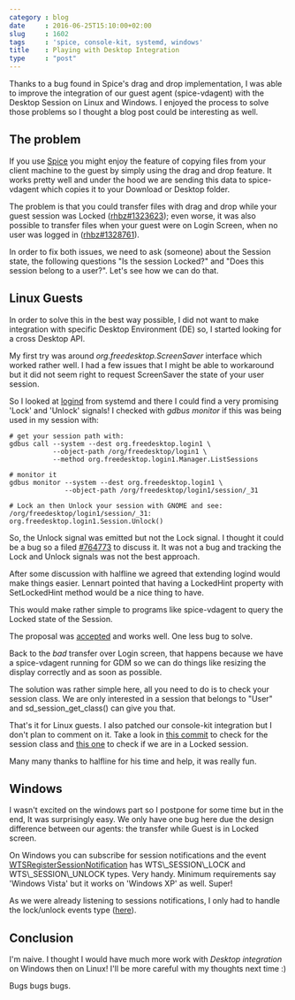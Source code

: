```yaml
---
category : blog
date     : 2016-06-25T15:10:00+02:00
slug     : 1602
tags     : 'spice, console-kit, systemd, windows'
title    : Playing with Desktop Integration
type     : "post"
---
```


Thanks to a bug found in Spice's drag and drop implementation, I was
able to improve the integration of our guest agent (spice-vdagent) with
the Desktop Session on Linux and Windows. I enjoyed the process to solve
those problems so I thought a blog post could be interesting as well.

## The problem

If you use [Spice](www.spice-space.org) you might enjoy the feature of
copying files from your client machine to the guest by simply using the
drag and drop feature. It works pretty well and under the hood we are
sending this data to spice-vdagent which copies it to your Download or
Desktop folder.

The problem is that you could transfer files with drag and drop while
your guest session was Locked
([rhbz\#1323623](https://bugzilla.redhat.com/show_bug.cgi?id=1323623));
even worse, it was also possible to transfer files when your guest were
on Login Screen, when no user was logged in
([rhbz\#1328761](https://bugzilla.redhat.com/show_bug.cgi?id=1328761)).

In order to fix both issues, we need to ask (someone) about the Session
state, the following questions &quot;Is the session Locked?&quot; and
&quot;Does this session belong to a user?&quot;. Let's see how we can do
that.

## Linux Guests

In order to solve this in the best way possible, I did not want to make
integration with specific Desktop Environment (DE) so, I started looking
for a cross Desktop API.

My first try was around *org.freedesktop.ScreenSaver* interface which
worked rather well. I had a few issues that I might be able to
workaround but it did not seem right to request ScreenSaver the state of
your user session.

So I looked at
[logind](https://www.freedesktop.org/wiki/Software/systemd/logind/) from
systemd and there I could find a very promising 'Lock' and 'Unlock'
signals! I checked with *gdbus monitor* if this was being used in my
session with:

```
# get your session path with:
gdbus call --system --dest org.freedesktop.login1 \
           --object-path /org/freedesktop/login1 \
           --method org.freedesktop.login1.Manager.ListSessions

# monitor it
gdbus monitor --system --dest org.freedesktop.login1 \
              --object-path /org/freedesktop/login1/session/_31

# Lock an then Unlock your session with GNOME and see:
/org/freedesktop/login1/session/_31: org.freedesktop.login1.Session.Unlock()
```

So, the Unlock
signal was emitted but not the Lock signal. I thought it could be a bug
so a filed [\#764773](https://bugzilla.gnome.org/show_bug.cgi?id=764773)
to discuss it. It was not a bug and tracking the Lock and Unlock signals
was not the best approach.

After some discussion with halfline we agreed that extending logind
would make things easier. Lennart pointed that having a LockedHint
property with SetLockedHint method would be a nice thing to have.

This would make rather simple to programs like spice-vdagent to query
the Locked state of the Session.

The proposal was
[accepted](https://github.com/systemd/systemd/pull/3238) and works well.
One less bug to solve.

Back to the *bad* transfer over Login screen, that happens because we
have a spice-vdagent running for GDM so we can do things like resizing
the display correctly and as soon as possible.

The solution was rather simple here, all you need to do is to check your
session class. We are only interested in a session that belongs to
&quot;User&quot; and sd\_session\_get\_class() can give you that.

That's it for Linux guests. I also patched our console-kit integration
but I don't plan to comment on it. Take a look in [this
commit](https://cgit.freedesktop.org/spice/linux/vd_agent/commit/?id=49c421a82cebeeb47f268d57d30384e650734ae9)
to check for the session class and [this
one](https://cgit.freedesktop.org/spice/linux/vd_agent/commit/?id=1700c0244f37dc67a48519765543ddd7c3f4c17b)
to check if we are in a Locked session.

Many many thanks to halfline for his time and help, it was really fun.

## Windows

I wasn't excited on the windows part so I postpone for some time but in
the end, It was surprisingly easy. We only have one bug here due the
design difference between our agents: the transfer while Guest is in
Locked screen.

On Windows you can subscribe for session notifications and the event
[WTSRegisterSessionNotification](https://msdn.microsoft.com/en-us/library/aa383841(v=vs.85).aspx)
has WTS\_SESSION\_LOCK and WTS\_SESSION\_UNLOCK types. Very handy.
Minimum requirements say 'Windows Vista' but it works on 'Windows XP' as
well. Super!

As we were already listening to sessions notifications, I only had to
handle the lock/unlock events type
([here](https://cgit.freedesktop.org/spice/win32/vd_agent/commit/?id=5907b6cbb5c724f9729da59a644271b4258d122e)).

## Conclusion

I'm naive. I thought I would have much more work with *Desktop
integration* on Windows then on Linux! I'll be more careful with my
thoughts next time :)

Bugs bugs bugs.
